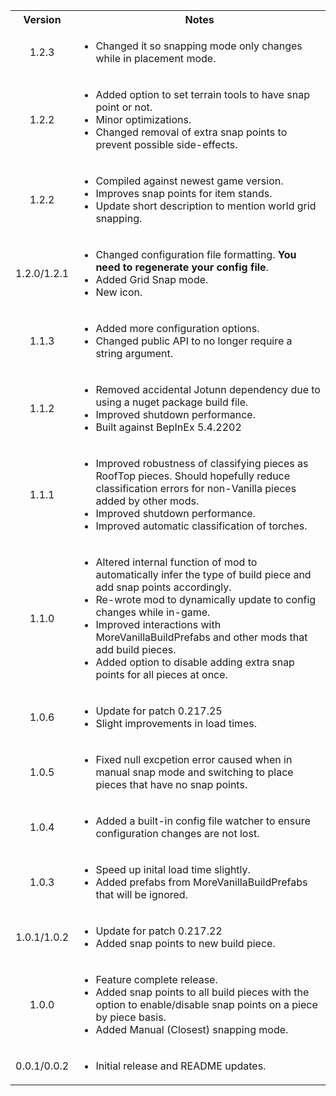 <table>
	<tbody>
		<tr>
			<th align="center">Version</th>
			<th align="center">Notes</th>
		</tr>
		<tr>
			<td align="center">1.2.3</td>
			<td align="left">
				<ul>
					<li>Changed it so snapping mode only changes while in placement mode.</li>
				</ul>
			</td>
		</tr>
		<tr>
			<td align="center">1.2.2</td>
			<td align="left">
				<ul>
					<li>Added option to set terrain tools to have snap point or not.</li>
					<li>Minor optimizations.</li>
					<li>Changed removal of extra snap points to prevent possible side-effects.</li>
				</ul>
			</td>
		</tr>
		<tr>
			<td align="center">1.2.2</td>
			<td align="left">
				<ul>
					<li>Compiled against newest game version.</li>
					<li>Improves snap points for item stands.</li>
					<li>Update short description to mention world grid snapping.</li>
				</ul>
			</td>
		</tr>
		<tr>
			<td align="center">1.2.0/1.2.1</td>
			<td align="left">
				<ul>
					<li>Changed configuration file formatting. <b>You need to regenerate your config file</b>.</li>
					<li>Added Grid Snap mode.</li>
					<li>New icon.</li>
				</ul>
			</td>
		</tr>
		<tr>
			<td align="center">1.1.3</td>
			<td align="left">
				<ul>
					<li>Added more configuration options.</li>
					<li>Changed public API to no longer require a string argument.</li>
				</ul>
			</td>
		</tr>
		<tr>
			<td align="center">1.1.2</td>
			<td align="left">
				<ul>
					<li>Removed accidental Jotunn dependency due to using a nuget package build file.</li>
					<li>Improved shutdown performance.</li>
					<li>Built against BepInEx 5.4.2202</li>
				</ul>
			</td>
		</tr>
		<tr>
			<td align="center">1.1.1</td>
			<td align="left">
				<ul>
					<li>Improved robustness of classifying pieces as RoofTop pieces. Should hopefully reduce classification errors for non-Vanilla pieces added by other mods.</li>
					<li>Improved shutdown performance.</li>
					<li>Improved automatic classification of torches.</li>
				</ul>
			</td>
		</tr>
		<tr>
			<td align="center">1.1.0</td>
			<td align="left">
				<ul>
					<li>Altered internal function of mod to automatically infer the type of build piece and add snap points accordingly.</li>
					<li>Re-wrote mod to dynamically update to config changes while in-game.</li>
					<li>Improved interactions with MoreVanillaBuildPrefabs and other mods that add build pieces.</li>
					<li>Added option to disable adding extra snap points for all pieces at once.</li>
				</ul>
			</td>
		</tr>
		<tr>
			<td align="center">1.0.6</td>
			<td align="left">
				<ul>
					<li>Update for patch 0.217.25</li>
					<li>Slight improvements in load times.</li>
				</ul>
			</td>
		</tr>
		<tr>
			<td align="center">1.0.5</td>
			<td align="left">
				<ul>
					<li>Fixed null excpetion error caused when in manual snap mode and switching to place pieces that have no snap points.</li>
				</ul>
			</td>
		</tr>
		<tr>
			<td align="center">1.0.4</td>
			<td align="left">
				<ul>
					<li>Added a built-in config file watcher to ensure configuration changes are not lost.</li>
				</ul>
			</td>
		</tr>
		<tr>
			<td align="center">1.0.3</td>
			<td align="left">
				<ul>
					<li>Speed up inital load time slightly.</li>
					<li>Added prefabs from MoreVanillaBuildPrefabs that will be ignored.</li>
				</ul>
			</td>
		</tr>
		<tr>
			<td align="center">1.0.1/1.0.2</td>
			<td align="left">
				<ul>
					<li>Update for patch 0.217.22</li>
					<li>Added snap points to new build piece.</li>
				</ul>
			</td>
		</tr>
		<tr>
			<td align="center">1.0.0</td>
			<td align="left">
				<ul>
					<li>Feature complete release.</li>
					<li>Added snap points to all build pieces with the option to enable/disable snap points on a piece by piece basis.</li>
					<li>Added Manual (Closest) snapping mode.</li>
				</ul>
			</td>
		</tr>
		<tr>
			<td align="center">0.0.1/0.0.2</td>
			<td align="left">
				<ul>
					<li>
						Initial release and README updates.
					</li>
				</ul>
			</td>
		</tr>
	</tbody>
</table>